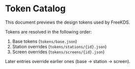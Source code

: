 # Token Catalog

This document previews the design tokens used by FreeKDS.

Tokens are resolved in the following order:

1. Base tokens (`tokens/base.json`)
2. Station overrides (`tokens/stations/{id}.json`)
3. Screen overrides (`tokens/screens/{id}.json`)

Later entries override earlier ones (base → station → screen).
